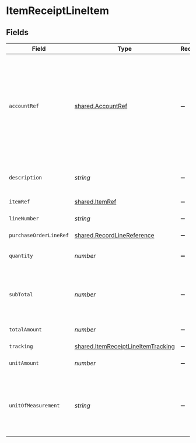 # ItemReceiptLineItem


## Fields

| Field                                                                                                                                                 | Type                                                                                                                                                  | Required                                                                                                                                              | Description                                                                                                                                           |
| ----------------------------------------------------------------------------------------------------------------------------------------------------- | ----------------------------------------------------------------------------------------------------------------------------------------------------- | ----------------------------------------------------------------------------------------------------------------------------------------------------- | ----------------------------------------------------------------------------------------------------------------------------------------------------- |
| `accountRef`                                                                                                                                          | [shared.AccountRef](../../../sdk/models/shared/accountref.md)                                                                                         | :heavy_minus_sign:                                                                                                                                    | Data types that reference an account, for example bill and invoice line items, use an accountRef that includes the ID and name of the linked account. |
| `description`                                                                                                                                         | *string*                                                                                                                                              | :heavy_minus_sign:                                                                                                                                    | Friendly name of the item or services received.                                                                                                       |
| `itemRef`                                                                                                                                             | [shared.ItemRef](../../../sdk/models/shared/itemref.md)                                                                                               | :heavy_minus_sign:                                                                                                                                    | N/A                                                                                                                                                   |
| `lineNumber`                                                                                                                                          | *string*                                                                                                                                              | :heavy_minus_sign:                                                                                                                                    | The item receipt line's number.                                                                                                                       |
| `purchaseOrderLineRef`                                                                                                                                | [shared.RecordLineReference](../../../sdk/models/shared/recordlinereference.md)                                                                       | :heavy_minus_sign:                                                                                                                                    | N/A                                                                                                                                                   |
| `quantity`                                                                                                                                            | *number*                                                                                                                                              | :heavy_minus_sign:                                                                                                                                    | Number of units of item or services received.                                                                                                         |
| `subTotal`                                                                                                                                            | *number*                                                                                                                                              | :heavy_minus_sign:                                                                                                                                    | Amount of the line, inclusive of discounts but exclusive of tax.                                                                                      |
| `totalAmount`                                                                                                                                         | *number*                                                                                                                                              | :heavy_minus_sign:                                                                                                                                    | Total amount of the line, including tax.                                                                                                              |
| `tracking`                                                                                                                                            | [shared.ItemReceiptLineItemTracking](../../../sdk/models/shared/itemreceiptlineitemtracking.md)                                                       | :heavy_minus_sign:                                                                                                                                    | N/A                                                                                                                                                   |
| `unitAmount`                                                                                                                                          | *number*                                                                                                                                              | :heavy_minus_sign:                                                                                                                                    | Price of each unit of item or services.                                                                                                               |
| `unitOfMeasurement`                                                                                                                                   | *string*                                                                                                                                              | :heavy_minus_sign:                                                                                                                                    | The measurement which defines a unit for this item (e.g. 'kilogram', 'litre').                                                                        |